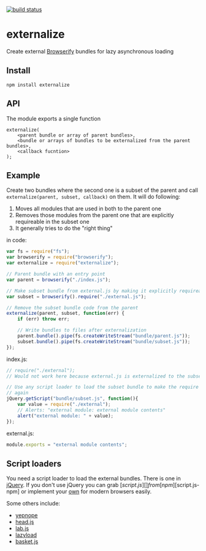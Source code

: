 [![build status](https://secure.travis-ci.org/epeli/browserify-externalize.png)](http://travis-ci.org/epeli/browserify-externalize)

# externalize

Create external [Browserify][] bundles for lazy asynchronous loading

## Install

    npm install externalize

## API

The module exports a single function

```
externalize(
    <parent bundle or array of parent bundles>,
    <bundle or arrays of bundles to be externalized from the parent bundles>,
    <callback fucntion>
);
```

## Example

Create two bundles where the second one is a subset of the parent and call
`externalize(parent, subset, callback)` on them. It will do following:

  1. Moves all modules that are used in both to the parent one
  1. Removes those modules from the parent one that are explicitly requireable
     in the subset one
  1. It generally tries to do the "right thing"

in code:

```javascript
var fs = require("fs");
var browserify = require("browserify");
var externalize = require("externalize");

// Parent bundle with an entry point
var parent = browserify("./index.js");

// Make subset bundle from external.js by making it explicitly requireable
var subset = browserify().require("./external.js");

// Remove the subset bundle code from the parent
externalize(parent, subset, function(err) {
    if (err) throw err;

    // Write bundles to files after externalization
    parent.bundle().pipe(fs.createWriteStream("bundle/parent.js"));
    subset.bundle().pipe(fs.createWriteStream("bundle/subset.js"));
});
```

index.js:

```javascript
// require("./external");
// Would not work here because external.js is externalized to the subset bundle

// Use any script loader to load the subset bundle to make the require work
// again
jQuery.getScript("bundle/subset.js", function(){
    var value = require("./external");
    // Alerts: "external module: external module contents"
    alert("external module: " + value);
});
```

external.js:

```javascript
module.exports = "external module contents";
```

## Script loaders

You need a script loader to load the external bundles. There is one in
[jQuery][getscript]. If you don't use jQuery you can grab [$script.js][]
from [npm][$script.js-npm] or implement your [own][modern] for modern browsers
easily.

Some others include:

 - [yepnope](http://yepnopejs.com/)
 - [head.js](http://headjs.com/)
 - [lab.js](http://labjs.com/)
 - [lazyload](https://github.com/rgrove/lazyload/)
 - [basket.js](http://addyosmani.github.io/basket.js/)

[Browserify]: https://github.com/substack/node-browserify
[getscript]: http://api.jquery.com/jQuery.getScript/
[$script.js]: http://dustindiaz.com/scriptjs
[$script.js-npm]: https://npmjs.org/package/scriptjs
[modern]: https://gist.github.com/epeli/5384178

